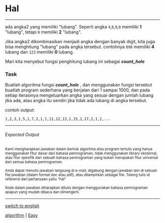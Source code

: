 # Hal

---

ada angka2 yang memiliki "lubang". Seperti angka ```4```,```6```,```9```,```0``` memiliki **1** "lubang", tetapi ```8``` memiliki **2** "lubang".

Jika angka2 dikombinasikan menjadi angka dengan banyak digit, kita juga bisa menghitung "lubang" pada angka tersebut. contohnya ```890``` memiliki **4** lubang dan ```123``` memiliki **0** lubang.

Mari kita menyebut fungsi penghitung lubang ini sebagai ***count_hole***

### Task

Buatlah algoritma fungsi ***count_hole*** , dan menggunakan fungsi tersebut buatlah program sederhana yang berjalan dari 1 sampai 1000, dan pada setiap iterasinya mengeluarkan angka yang sesuai dengan jumlah lubang jika ada, atau angka itu sendiri jika tidak ada lubang di angka tersebut.

contoh output:

```1,2,3,1,5,1,7,2,1,1,11,12,13,1,15,1,17,2,1,1,...```

---

###### Expected Output

<p><sub>Kami mengharapkan jawaban dalam bentuk algoritma atau program tertulis yang hanya menggunakan fitur dasar dari bahasa pemrograman, tidak menggunakan library eksternal, atau fitur spesifik dari sebuah bahasa pemrograman yang bukan merupakan fitur universal dari semua bahasa pemrograman.</sub></p>
<p><sub>Anda dapat menulis jawaban langsung di e-mail, digabung dengan jawaban lain di sebuah file jawaban (dalam format doc atau pdf), atau dilampirkan sebagai file. Tolong tulis id referensi dari pertanyaan yaitu "hal"</sub></p>

<p><sub>Kode dalam jawaban diharapkan ditulis dengan menggunakan bahasa pemrograman apapun yang mudah dibaca dan dimengerti.</sub></p>

---

[switch to english](../en/hal.md)

[algorithm](tags/algorithm.md) 
| [Easy](tags/Easy.md) 

